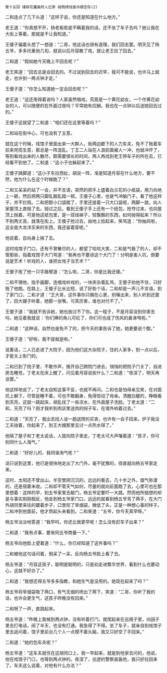     第十五回 揉碎花囊曲终人已渺 抛残绣线香冷榻空存(2) 

   二和连点了几下头道：“这样子说，你还是知道在什么地方。”

   老王道：“你真想不开，杨老板若是不瞒着我的话，还不坐了车子去吗？她让我在大街上等着，那就是不让我知道。”

   王傻子偏着头想了一想道：“二哥，他这话也很有道理，我们回去罢。明天见了杨五爷，多多托重他几旬，就说以后月容散了戏，就让老王拉了回去。”

   二和道：“假如她今天晚上不回去呢？”

   老王笑道：“回去总是会回去的。不过说到回去的迟早，我可不能说，也许马上就走，也许到一两点钟才走。”

   王傻子道：“你怎么知道她一定会回去呢？”

   老王道：“这还用得着说吗？人家虽然唱戏，究竟是一个黄花幼女，一个作黄花幼女的人，可以随便的在外面过夜吗？平常她有应酬，我也在一点钟以后送她回去过的。”

   王傻子这就望了二和道：“咱们还在这里等着吗？”

   二和站在街中心，可也没有了主意。

   就在这个时候，戏馆子里面出来一大群人，街两边歇下的人力车夫，免不了拖着车前来兜揽生意，那总是一阵混乱。丁王二人站在人浪前面被人一冲，也就冲开了，等到看戏出来的人散尽，颇需要很长的时间，两人再找到老王停车子的所在去，已经看不到他了。二和道：“这小子也躲起来了。”

   王傻子跳脚道：“这小子东拉西扯，胡说一阵，准是知道月容在什么地方，要不然，他为什么在这个时候跑了？”

   二和又呆呆的站了一会，并不言语，突然的把手上盛着白兰花的小纸袋，用力向地上一砸，然后把两只脚乱踹乱踏一顿。王傻子心里，也是气冲脑门子，看了他这样子，并不拦阻。二和把那小口袋踏了，手里还提着一只大口袋呢，两脚一跳，向人家屋顶上直抛了去。抛过之后，看到王傻子手上还有一个纸包，抢夺过来，也向屋顶上抛着。可是他这纸包里，是一双线袜子，轻飘飘的东西，如何抛得起来？所以不到两丈高，就落在街上。王傻子抢过去，由地上拾起来，笑骂道：“你抽风啦，这全是大龙洋买来的东西，我还留着穿呢。”

   他说着，自向身上揣了去。

   这时戏馆子门口，还有不曾散尽的人，都望了哈哈大笑，二和是气极了的人，却不管那些，指着戏馆子大门骂道：“我再也不要进这个大门了！分明是害人坑，倒要说是艺术！听戏的人，谁把女戏子当艺术？”

   王傻子拖了他一只手胳臂道：“怎么啦，二哥，你是比我还傻。”

   二和不理他，指手画脚，连唱戏听戏的，一块夹杂着乱骂，王傻子劝他不住，只好拖了他跑。在路上，王傻子比长比短，说了好些个话，二和却是一声儿不言语。到了家门口，二和才道：“王大哥，这件事你只搁在心里，别嚷出来，别人听到还罢了，田大嫂子听着，她那一张嘴，可真厉害，谁也对付不了。”

   王傻子道：“我就不告诉她，她也放过不了你。这一程子，不是月容没到你家去吗，她见着我就说：‘你们捧的角儿可红了，你们可也成了伤风的鼻涕甩啦。’”

   二和道：“这种话，自然也是免不了的，把今天的事告诉了她，她更要说个酣。”

   王傻子道：“好啦，我不提就是啦。”

   说着话，二人已走进了大院子，因为他们这大杂院子，住的人家多，到一点以后，才能关上街门的。

   二和已到了院子里，不敢作声，推开自己跨院门进去，悄悄的把院子门关了，自进房去睡觉。丁老太在床上醒了，问见着月容说些什么？二和道：“夜深了，明天再谈罢。”

   他这样地说了，丁老太自知这事不妥，也就不再问。二和也是怕母亲见笑，在对面炕上躺下，尽管是睡不着，可也不敢翻身，免得惊动了母亲。清醒白醒的，睁眼看到天亮，这就一跳起床，胡乱找了一些凉水，在外面屋子洗脸。丁老太道：“二和，天亮了吗？刚才我听到肉店里送肉的拐子车，在墙外响着过去。”

   二和道：“天亮了，我出去找人谈一趟送殡的买卖，也许有一会子回来。炉子我没工夫拢着，你起来了，到王大嫂那里去讨一点热水得了。”

   他隔了屋子和丁老太说话，人就向院子里走，丁老太可大声嚷着道：“孩子，你可别同什么人淘气。”

   二和道：“好好儿的，我同谁淘气呢？”

   话只说到这里，他已是很快地走出了大门外，毫不犹豫的，径直就向杨五爷家走来。

   这时，太阳还不曾出山，半空里阴沉沉的，远远的看去，几十步之外，烟气弥漫的，还是宿雾未收。二和却不管天气如何，尽量的就向前面跑了去，心里可也在那里想着：这样的早，到五爷家里去敲门，杨五爷定要吓一大跳。然而他所揣想的却是与事实刚刚相反，他走到杨五爷家门口，远远的就看到杨五爷背了两手，在大门外胡同里来往的踱着步子，口里衔了旱烟袋，微低了头，正是一种想心事的样子。二和冲到他面前，他才昂起头来看到。二和笑道：“五爷，你今天真早呀。”

   杨五爷淡淡地答道：“我早吗，你还比我更早呢！怎么没有赶车子出来？”

   二和道：“我有点事，要来同五爷商量一下。”

   杨五爷向他脸上望着道：“什么，你已经知道了这件事吗？”

   二和被他这句话问着，倒呆了一呆，反向杨五爷脸上看了去。

   杨五爷道：“月容这孩子，聪明是聪明的，只是初走进繁华世界，看到什么也要动心，这就不好办了。”

   二和道：“我想还得五爷多多指教，和她生气是没用的。她现在起来了吗？”

   杨五爷将旱烟袋吸了两口，有气无烟的喷出了两下，笑道：“二哥，你听了我的话，也许会更生气，这孩子昨晚没有回来。”

   二和呀了一声，直跳起来。

   杨五爷道：“昨晚上我候到两点钟，没有听着打门，就爬起来在巡阁子里，向园子里去打电话，闹了半天，也没有打通。我急得了不得。坐了车子，就亲自到戏馆子里去追问着，馆子里前台几个人一点摸不着头脑，我又只好空了手回来。”

   二和道：“她的包车夫呢？”

   杨五爷道：“这车夫就住在这胡同口上，我一早起来，就是到他家去问的，他说，他在戏馆子门口，也等到两点钟的。夜深了，巡逻的警察直轰他，我只好拉回来了。车夫这么说着，对他有什么办法？”

